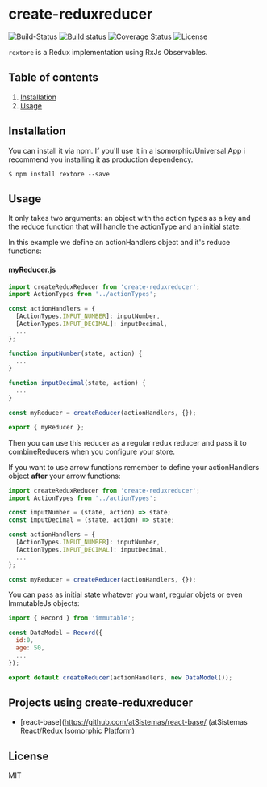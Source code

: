 # create-reduxreducer

![Build-Status](https://travis-ci.org/pmagaz/rextore.svg?branch=master)
[![Build status](https://ci.appveyor.com/api/projects/status/p10g61lj7agw6agt?svg=true)](https://ci.appveyor.com/project/pmagaz/create-reduxreducer)
[![Coverage Status](https://coveralls.io/repos/github/pmagaz/rextore/badge.svg?branch=master)](https://coveralls.io/github/pmagaz/rextore?branch=master)
![License](https://img.shields.io/badge/license-MIT-blue.svg)

`rextore` is a Redux implementation using RxJs Observables. 

## Table of contents

1. [Installation](#installation)
2. [Usage](#usage)

## Installation

You can install it via npm. If you'll use it in a Isomorphic/Universal App i recommend you installing it as production dependency.

```
$ npm install rextore --save
```

## Usage

It only takes two arguments: an object with the action types as a key and the reduce function that will handle the actionType and an initial state.

In this example we define an actionHandlers object and it's reduce functions:

#### myReducer.js

```javascript
import createReduxReducer from 'create-reduxreducer';
import ActionTypes from '../actionTypes';

const actionHandlers = {
  [ActionTypes.INPUT_NUMBER]: inputNumber,
  [ActionTypes.INPUT_DECIMAL]: inputDecimal,
  ...
};

function inputNumber(state, action) {
  ...
}

function inputDecimal(state, action) {
  ...
}

const myReducer = createReducer(actionHandlers, {});

export { myReducer };

```

Then you can use this reducer as a regular redux reducer and pass it to combineReducers when you configure your store.

If you want to use arrow functions remember to define your actionHandlers object **after** your arrow functions: 

```javascript
import createReduxReducer from 'create-reduxreducer';
import ActionTypes from '../actionTypes';

const imputNumber = (state, action) => state;
const imputDecimal = (state, action) => state;

const actionHandlers = {
  [ActionTypes.INPUT_NUMBER]: inputNumber,
  [ActionTypes.INPUT_DECIMAL]: inputDecimal,
  ...
};

const myReducer = createReducer(actionHandlers, {});

```

You can pass as initial state whatever you want, regular objets or even ImmutableJs objects:

```javascript
import { Record } from 'immutable';

const DataModel = Record({
  id:0,
  age: 50,
  ...
});

export default createReducer(actionHandlers, new DataModel());
```

## Projects using create-reduxreducer

- [react-base](https://github.com/atSistemas/react-base/ (atSistemas React/Redux Isomorphic Platform)


## License

MIT